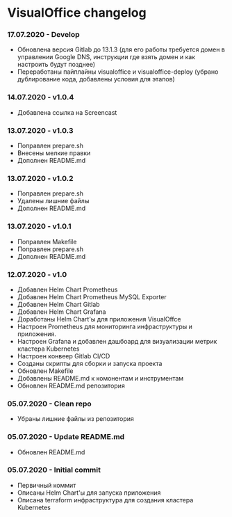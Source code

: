 # VisualOffice changelog

### 17.07.2020 - Develop
* Обновлена версия Gitlab до 13.1.3 (для его работы требуется домен в управлении Google DNS, инструкции где взять домен и как настроить будут позднее)
* Переработаны пайплайны visualoffice и visualoffice-deploy (убрано дублирование кода, добавлены условия для этапов)

### 14.07.2020 - v1.0.4
* Добавлена ссылка на Screencast

### 13.07.2020 - v1.0.3
* Поправлен prepare.sh
* Внесены мелкие правки
* Дополнен README.md

### 13.07.2020 - v1.0.2
* Поправлен prepare.sh
* Удалены лишние файлы
* Дополнен README.md

### 13.07.2020 - v1.0.1
* Поправлен Makefile
* Поправлен prepare.sh
* Дополнен README.md

### 12.07.2020 - v1.0
* Добавлен Helm Chart Prometheus
* Добавлен Helm Chart Prometheus MySQL Exporter
* Добавлен Helm Chart Gitlab
* Добавлен Helm Chart Grafana
* Доработаны Helm Chart'ы для приложения VisualOffce
* Настроен Prometheus для мониторинга инфраструктуры и приложения.
* Настроен Grafana и добавлен дашбоард для визуализации метрик кластера Kubernetes
* Настроен конвеер Gitlab CI/CD
* Созданы скрипты для сборки и запуска проекта
* Обновлен Makefile
* Добавлены README.md к комонентам и инструментам
* Обновлен README.md репозитория

### 05.07.2020 - Clean repo
* Убраны лишние файлы из репозитория
### 05.07.2020 - Update README.md
* Обновлен README.md
### 05.07.2020 - Initial commit
* Первичный коммит
* Описаны Helm Chart'ы для запуска приложения
* Описана terraform инфраструктура для создания кластера Kubernetes
